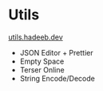 # Utils

[utils.hadeeb.dev](https://utils.hadeeb.dev)

- JSON Editor + Prettier
- Empty Space
- Terser Online
- String Encode/Decode